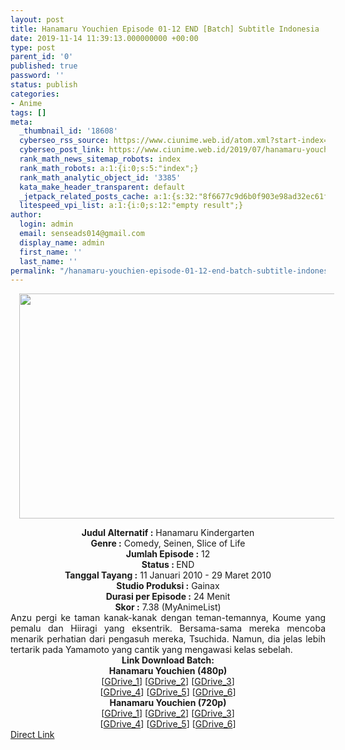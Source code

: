 ```yaml
---
layout: post
title: Hanamaru Youchien Episode 01-12 END [Batch] Subtitle Indonesia
date: 2019-11-14 11:39:13.000000000 +00:00
type: post
parent_id: '0'
published: true
password: ''
status: publish
categories:
- Anime
tags: []
meta:
  _thumbnail_id: '18608'
  cyberseo_rss_source: https://www.ciunime.web.id/atom.xml?start-index=1951&max-results=150
  cyberseo_post_link: https://www.ciunime.web.id/2019/07/hanamaru-youchien-episode-01-12-end.html
  rank_math_news_sitemap_robots: index
  rank_math_robots: a:1:{i:0;s:5:"index";}
  rank_math_analytic_object_id: '3385'
  kata_make_header_transparent: default
  _jetpack_related_posts_cache: a:1:{s:32:"8f6677c9d6b0f903e98ad32ec61f8deb";a:2:{s:7:"expires";i:1654449559;s:7:"payload";a:3:{i:0;a:1:{s:2:"id";i:26731;}i:1;a:1:{s:2:"id";i:26733;}i:2;a:1:{s:2:"id";i:26735;}}}}
  litespeed_vpi_list: a:1:{i:0;s:12:"empty result";}
author:
  login: admin
  email: senseads014@gmail.com
  display_name: admin
  first_name: ''
  last_name: ''
permalink: "/hanamaru-youchien-episode-01-12-end-batch-subtitle-indonesia/"
---
```

<div class="separator" style="clear: both; text-align: center;"><a href="https://1.bp.blogspot.com/-hep8Vh__9hk/XRsS7Xoc36I/AAAAAAAAans/wItQldt3NTcAQaeR9mtvzl5DEHkifeP1ACLcBGAs/s1600/Hanamaru%2BYouchien.png" imageanchor="1" style="margin-left: 1em; margin-right: 1em;"><img border="0" data-original-height="720" data-original-width="1280" height="360" src="{{ site.baseurl }}/assets/2019/11/Hanamaru%2BYouchien.png" width="640" /></a></div>
<p>
<div style="text-align: center;"><b>Judul</b><b><b> Alternatif</b> :</b> Hanamaru Kindergarten</div>
<div style="text-align: center;"><b><b>Genre :</b></b> Comedy, Seinen, Slice of Life</div>
<div style="text-align: center;"><b>Jumlah Episode :</b> 12<br /><b>Status :&nbsp;</b>END<br /><b>Tanggal Tayang :</b> 11 Januari 2010 - 29 Maret 2010<br /><b>Studio Produksi :</b> Gainax<br /><b>Durasi per Episode :</b> 24 Menit</div>
<div style="text-align: center;"><b>Skor :</b> 7.38 (MyAnimeList)</div>
<div style="text-align: center;"></div>
<div style="text-align: justify;">Anzu pergi ke taman kanak-kanak dengan teman-temannya, Koume yang pemalu dan Hiiragi yang eksentrik. Bersama-sama mereka mencoba menarik perhatian dari pengasuh mereka, Tsuchida. Namun, dia jelas lebih tertarik pada Yamamoto yang cantik yang mengawasi kelas sebelah.</div>
<div style="text-align: justify;"></div>
<div style="text-align: justify;"></div>
<div style="text-align: center;"><b>Link Download Batch:</b></div>
<div style="text-align: center;"><b>Hanamaru Youchien (480p)</b></div>
<div style="text-align: center;">[<a href="https://drive.google.com/uc?id=1XFuODSE9Llc4gCezwwv_mCziasw1hHr6" target="_blank" rel="noopener">GDrive_1</a>] [<a href="https://drive.google.com/uc?id=1NWzU3Gkn23f7UeTnDUkPdNhPQmhwOrOa" target="_blank" rel="noopener">GDrive_2</a>] [<a href="https://drive.google.com/uc?id=1bn4qlYwGevCIUp2sEw72t98L2l59NG5v" target="_blank" rel="noopener">GDrive_3</a>]<br />[<a href="https://drive.google.com/uc?id=136rXyd-hRFSuNzY0jYSXkTB8Q4omiz66" target="_blank" rel="noopener">GDrive_4</a>] [<a href="https://drive.google.com/uc?id=1GYXTnWwvyUiENaZUcgRYhgEPvU65lnoK" target="_blank" rel="noopener">GDrive_5</a>] [<a href="https://drive.google.com/uc?export=download&amp;id=1ZFNExGd_eCKl6mUxYTeYeeBtfCPw9odW" target="_blank" rel="noopener">GDrive_6</a>]</div>
<div style="text-align: center;"><b>Hanamaru Youchien (720p)</b><br />[<a href="https://drive.google.com/uc?id=12oodVgAcSvHRH5KXJmN_eHt1JcUyzlXy" target="_blank" rel="noopener">GDrive_1</a>] [<a href="https://drive.google.com/uc?id=1Kf9Q-1_aIAtvBidJjCpT2GDlVwMfleJR" target="_blank" rel="noopener">GDrive_2</a>] [<a href="https://drive.google.com/uc?id=1J-L8Dt_Lol5ul4SzBcla7yoSnd5-SsDV" target="_blank" rel="noopener">GDrive_3</a>]<br />[<a href="https://drive.google.com/uc?id=18KoAWI8g_OtODuN2QSHpRetJej1jn7Ca" target="_blank" rel="noopener">GDrive_4</a>] [<a href="https://drive.google.com/uc?export=download&amp;id=1qE6ZjPeQaH3XDHOwrTmnYxh2rL-f4MZn" target="_blank" rel="noopener">GDrive_5</a>] [<a href="https://drive.google.com/uc?export=download&amp;id=1HlWRj-ehkjJ-ZuCejM8rZas5h3BDMNa5" target="_blank" rel="noopener">GDrive_6</a>]</div>
<link rel="stylesheet" href="https://cdnjs.cloudflare.com/ajax/libs/font-awesome/4.7.0/css/font-awesome.min.css" />
<div class="divbtn"> <a href="https://handymansurrender.com/fihup8buzv?key=94550f7ce39444073321dde3b8782f97" class="btn"><i class="fa fa-download"></i> Direct Link</a> </div>
